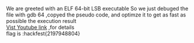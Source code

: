 We are greeted with an ELF 64-bit LSB executable
So we just debuged the file with gdb 64 ,copyed the pseudo code, and optimze it to get as fast as possible the execution result  <br>
<a href="https://www.youtube.com/watch?v=XhOimsb0RDU" >Vist Youtube link</a> ,for details <br>
flag is :hackfest{2197948804}
